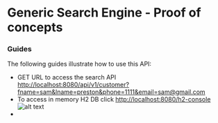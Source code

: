 # Generic Search Engine - Proof of concepts

### Guides
The following guides illustrate how to use this API:

* GET URL to access the search API [http://localhost:8080/api/v1/customer?fname=sam&lname=preston&phone=1111&email=sam@gmail.com](http://localhost:8080/api/v1/customer?fname=sam&lname=preston&phone=1111&email=sam@gmail.com)
* To access in memory H2 DB click [http://localhost:8080/h2-console](http://localhost:8080/h2-console)
  ![alt text](https://github.com/sahaniloy/customer-search/tree/master/src/main/resources/images/H2_login_screen.JPG)
* 
